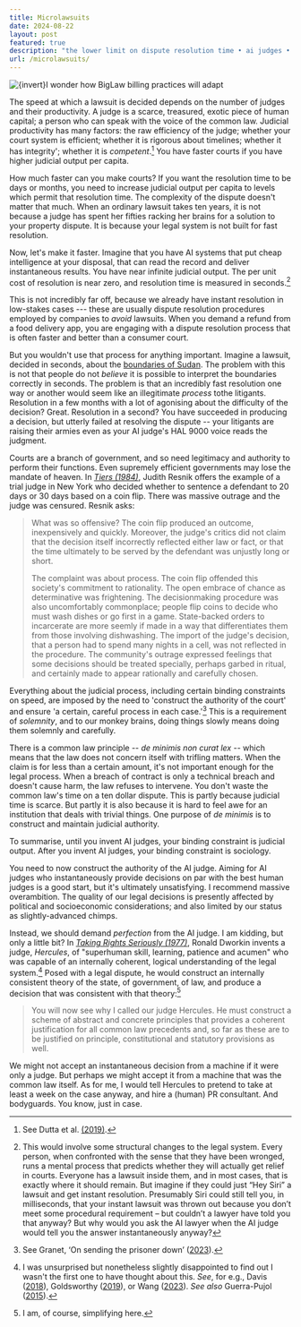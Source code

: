 ```yaml
---
title: Microlawsuits
date: 2024-08-22
layout: post
featured: true
description: "the lower limit on dispute resolution time • ai judges • slowness as legitimacy • dworkin's dream"
url: /microlawsuits/
---
```

![](/img/microlawsuits.png "{invert}I wonder how BigLaw billing practices will adapt")

The speed at which a lawsuit is decided depends on the number of judges and their productivity. A judge is a scarce, treasured, exotic piece of human capital; a person who can speak with the voice of the common law. Judicial productivity has many factors: the raw efficiency of the judge; whether your court system is efficient; whether it is rigorous about timelines; whether it has integrity'; whether it is *competent*.[^1] You have faster courts if you have higher judicial output per capita.

How much faster can you make courts? If you want the resolution time to be days or months, you need to increase judicial output per capita to levels which permit that resolution time. The complexity of the dispute doesn't matter that much. When an ordinary lawsuit takes ten years, it is not because a judge has spent her fifties racking her brains for a solution to your property dispute. It is because your legal system is not built for fast resolution. 

Now, let's make it faster. Imagine that you have AI systems that put cheap intelligence at your disposal, that can read the record and deliver instantaneous results. You have near infinite judicial output. The per unit cost of resolution is near zero, and resolution time is measured in seconds.[^2]

This is not incredibly far off, because we already have instant resolution in low-stakes cases --- these are usually dispute resolution procedures employed by companies to *avoid* lawsuits. When you demand a refund from a food delivery app, you are engaging with a dispute resolution process that is often faster and better than a consumer court.

But you wouldn't use that process for anything important. Imagine a lawsuit, decided in seconds, about the [boundaries of Sudan](https://en.wikipedia.org/wiki/Abyei#Arbitration_by_a_panel_under_the_Permanent_Court_of_Arbitration). The problem with this is not that people do not *believe* it is possible to interpret the boundaries correctly in seconds. The problem is that an incredibly fast resolution one way or another would seem like an illegitimate *process* tothe litigants. Resolution in a few months with a lot of agonising about the difficulty of the decision? Great. Resolution in a second? You have succeeded in producing a decision, but utterly failed at resolving the dispute -- your litigants are raising their armies even as your AI judge's HAL 9000 voice reads the judgment. 

Courts are a branch of government, and so need legitimacy and authority to perform their functions. Even supremely efficient governments may lose the mandate of heaven. In [*Tiers (1984)*](https://openyls.law.yale.edu/handle/20.500.13051/5336), Judith Resnik offers the example of a trial judge in New York who decided whether to sentence a defendant to 20 days or 30 days based on a coin flip. There was massive outrage and the judge was censured. Resnik asks: 

> What was so offensive? The coin flip produced an outcome, inexpensively and quickly. Moreover, the judge's critics did not claim that the decision itself incorrectly reflected either law or fact, or that the time ultimately to be served by the defendant was unjustly long or short.
>
> The complaint was about process. The coin flip offended this society's commitment to rationality. The open embrace of chance as determinative was frightening. The decisionmaking procedure was also uncomfortably commonplace; people flip coins to decide who must wash dishes or go first in a game. State-backed orders to incarcerate are more seemly if made in a way that differentiates them from those involving dishwashing. The import of the judge's decision, that a person had to spend many nights in a cell, was not reflected in the procedure. The community's outrage expressed feelings that some decisions should be treated specially, perhaps garbed in ritual, and certainly made to appear rationally and carefully chosen.

Everything about the judicial process, including certain binding constraints on speed, are imposed by the need to 'construct the authority of the court' and ensure 'a certain, careful process in each case.'[^3] This is a requirement of *solemnity*, and to our monkey brains, doing things slowly means doing them solemnly and carefully. 

There is a common law principle -- *de minimis non curat lex* -- which means that the law does not concern itself with trifling matters. When the claim is for less than a certain amount, it's not important enough for the legal process. When a breach of contract is only a technical breach and doesn't cause harm, the law refuses to intervene. You don't waste the common law's time on a ten dollar dispute. This is partly because judicial time is scarce. But partly it is also because it is hard to feel awe for an institution that deals with trivial things. One purpose of *de minimis* is to construct and maintain judicial authority.

To summarise, until you invent AI judges, your binding constraint is judicial output. After you invent AI judges, your binding constraint is sociology. 

You need to now construct the authority of the AI judge. Aiming for AI judges who instantaneously provide decisions on par with the best human judges is a good start, but it's ultimately unsatisfying. I recommend massive overambition. The quality of our legal decisions is presently affected by political and socioeconomic considerations; and also limited by our status as slightly-advanced chimps. 

Instead, we should demand *perfection* from the AI judge. I am kidding, but only a little bit? In [*Taking Rights Seriously (1977)*](https://en.wikipedia.org/wiki/Taking_Rights_Seriously), Ronald Dworkin invents a judge, *Hercules*, of "superhuman skill, learning, patience and acumen" who was capable of an internally coherent, logical understanding of the legal system.[^4] Posed with a legal dispute, he would construct an internally consistent theory of the state, of government, of law, and produce a decision that was consistent with that theory:[^5] 

> You will now see why I called our judge Hercules. He must construct a scheme of abstract and concrete principles that provides a coherent justification for all common law precedents and, so far as these are to be justified on principle, constitutional and statutory provisions as well.

We might not accept an instantaneous decision from a machine if it were only a judge. But perhaps we might accept it from a machine that was the common law itself. As for me, I would tell Hercules to pretend to take at least a week on the case anyway, and hire a (human) PR consultant. And bodyguards. You know, just in case.

[^1]: See Dutta et al. [(2019)](https://www.nipfp.org.in/media/medialibrary/2019/03/WP_2019_258.pdf).
[^2]: This would involve some structural changes to the legal system. Every person, when confronted with the sense that they have been wronged, runs a mental process that predicts whether they will actually get relief in courts. Everyone has a lawsuit inside them, and in most cases, that is exactly where it should remain. But imagine if they could just “Hey Siri” a lawsuit and get instant resolution. Presumably Siri could still tell you, in milliseconds, that your instant lawsuit was thrown out because you don’t meet some procedural requirement – but couldn’t a lawyer have told you that anyway? But why would you ask the AI lawyer when the AI judge would tell you the answer instantaneously anyway? 
[^3]: See Granet, ‘On sending the prisoner down’ ([2023](https://www.legalstyle.co.uk/2023/03/on-sending-prisoner-down.html)).
[^4]: I was unsurprised but nonetheless slightly disappointed to find out I wasn't the first one to have thought about this. *See*, for e.g., Davis ([2018](https://scholarlycommons.law.cwsl.edu/cgi/viewcontent.cgi?article=1666&context=cwlr)), Goldsworthy ([2019](https://papers.ssrn.com/sol3/papers.cfm?abstract_id=3774717)), or Wang ([2023](https://www.scirp.org/pdf/blr_2023121115461225.pdf)). *See also* Guerra-Pujol ([2015](https://papers.ssrn.com/sol3/papers.cfm?abstract_id=2548166)).
[^5]:I am, of course, simplifying here.

